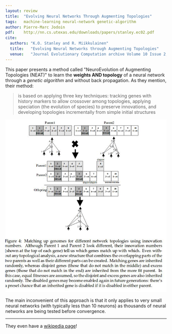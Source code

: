 ```yaml
---
layout: review
title:  "Evolving Neural Networks Through Augmenting Topologies"
tags:   machine-learning neural-network genetic-algorithm
author: Pierre-Marc Jodoin
pdf:    http://nn.cs.utexas.edu/downloads/papers/stanley.ec02.pdf
cite:
  authors: "K.O. Stanley and R. Miikkulainen"
  title:   "Evolving Neural Networks through Augmenting Topologies"
  venue:   "Journal Evolutionary Computation archive Volume 10 Issue 2, 2002 Pages 99-127 "
---
```


This paper presents a method called "NeuroEvolution of Augmenting Topologies (NEAT)" to learn the **weights AND topology** of a neural network through a *genetic algorithm* and without back propagation.  As they mention, their method:

> is based on applying three key techniques: tracking genes with history markers to allow crossover among topologies, applying speciation (the evolution of species) to preserve innovations, and developing topologies incrementally from simple initial structures

![](/article/images/geneticNN/sc01.jpg)

The main inconvenient of this approach is that it only applies to very small neural networks (with typically less than 10 neurons) as thousands of neural networks are being tested before convergence.

---

They even have a [wikipedia page](https://en.wikipedia.org/wiki/Neuroevolution_of_augmenting_topologies)!
